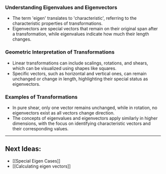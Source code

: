 ### Understanding Eigenvalues and Eigenvectors

- The term 'eigen' translates to 'characteristic', referring to the characteristic properties of transformations.
- Eigenvectors are special vectors that remain on their original span after a transformation, while eigenvalues indicate how much their length changes.

### Geometric Interpretation of Transformations

- Linear transformations can include scalings, rotations, and shears, which can be visualized using shapes like squares.
- Specific vectors, such as horizontal and vertical ones, can remain unchanged or change in length, highlighting their special status as eigenvectors.

### Examples of Transformations

- In pure shear, only one vector remains unchanged, while in rotation, no eigenvectors exist as all vectors change direction.
- The concepts of eigenvalues and eigenvectors apply similarly in higher dimensions, with the focus on identifying characteristic vectors and their corresponding values.
___

## Next Ideas: 
- [[Special Eigen Cases]]
- [[Calculating eigen vectors]]
